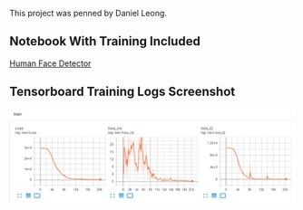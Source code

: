 This project was penned by Daniel Leong.

## Notebook With Training Included
[Human Face Detector](https://github.com/test-dan-run/yolov4-detect/blob/master/human_face_detector/src/Human%20Face%20Detector.ipynb)

## Tensorboard Training Logs Screenshot
![screenshot](tb_screenshot.jpg)
